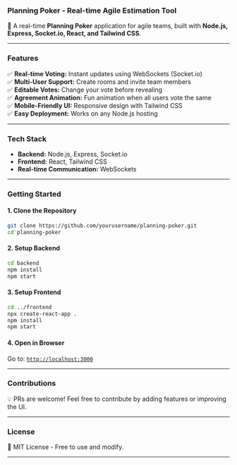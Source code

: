 ### **Planning Poker - Real-time Agile Estimation Tool**  
🚀 A real-time **Planning Poker** application for agile teams, built with **Node.js, Express, Socket.io, React, and Tailwind CSS**.  

---

### **Features**  
✅ **Real-time Voting:** Instant updates using WebSockets (Socket.io)  
✅ **Multi-User Support:** Create rooms and invite team members  
✅ **Editable Votes:** Change your vote before revealing  
✅ **Agreement Animation:** Fun animation when all users vote the same  
✅ **Mobile-Friendly UI:** Responsive design with Tailwind CSS  
✅ **Easy Deployment:** Works on any Node.js hosting  

---

### **Tech Stack**  
- **Backend:** Node.js, Express, Socket.io  
- **Frontend:** React, Tailwind CSS  
- **Real-time Communication:** WebSockets  

---

### **Getting Started**  

#### **1. Clone the Repository**
```sh
git clone https://github.com/yourusername/planning-poker.git
cd planning-poker
```

#### **2. Setup Backend**
```sh
cd backend
npm install
npm start
```

#### **3. Setup Frontend**
```sh
cd ../frontend
npx create-react-app .
npm install
npm start
```

#### **4. Open in Browser**
Go to: [`http://localhost:3000`](http://localhost:3000)  

---

### **Contributions**  
💡 PRs are welcome! Feel free to contribute by adding features or improving the UI.  

---

### **License**  
📜 MIT License - Free to use and modify.

---
